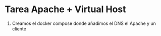 # Tarea Apache + Virtual Host

1. Creamos el docker compose donde añadimos el DNS el Apache y un cliente
```

```

